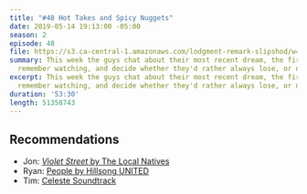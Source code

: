 ```yaml
---
title: "#48 Hot Takes and Spicy Nuggets"
date: 2019-05-14 19:13:00 -05:00
season: 2
episode: 48
file: https://s3.ca-central-1.amazonaws.com/lodgment-remark-slipshod/w48.mp3
summary: This week the guys chat about their most recent dream, the first movies they
  remember watching, and decide whether they'd rather always lose, or never play.
excerpt: This week the guys chat about their most recent dream, the first movies they
  remember watching, and decide whether they'd rather always lose, or never play.
duration: '53:30'
length: 51358743
---
```



## Recommendations

- Jon: [*Violet Street* by The Local Natives](https://open.spotify.com/album/0ORZb7kyr8aaP2LpL3mhuY?si=8jiT4yPpRDKt2y8Rql504w)
- Ryan: [People by Hillsong UNITED](https://open.spotify.com/album/2YRlXTl0heTfVc5oWmGLsg?si=IZ4TCxRrR6ahzvLJ0ROkhg)
- Tim: [Celeste Soundtrack](https://open.spotify.com/album/5OZHQ7KG8k04IOkF50fACO)
